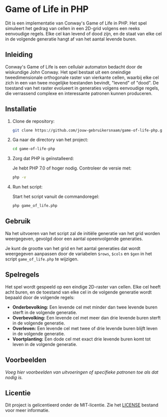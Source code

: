 # Game of Life in PHP

Dit is een implementatie van Conway's Game of Life in PHP. Het spel simuleert het gedrag van cellen in een 2D-grid volgens een reeks eenvoudige regels. Elke cel kan levend of dood zijn, en de staat van elke cel in de volgende generatie hangt af van het aantal levende buren.

## Inleiding

Conway's Game of Life is een cellulair automaton bedacht door de wiskundige John Conway. Het spel bestaat uit een oneindige tweedimensionale orthogonale raster van vierkante cellen, waarbij elke cel zich in een van twee mogelijke toestanden bevindt, "levend" of "dood". De toestand van het raster evolueert in generaties volgens eenvoudige regels, die verrassend complexe en interessante patronen kunnen produceren.

## Installatie

1. Clone de repository:

    ```bash
    git clone https://github.com/jouw-gebruikersnaam/game-of-life-php.git
    ```

2. Ga naar de directory van het project:

    ```bash
    cd game-of-life-php
    ```

3. Zorg dat PHP is geïnstalleerd:

    Je hebt PHP 7.0 of hoger nodig. Controleer de versie met:

    ```bash
    php -v
    ```

4. Run het script:

    Start het script vanuit de commandoregel:

    ```bash
    php game_of_life.php
    ```

## Gebruik

Na het uitvoeren van het script zal de initiële generatie van het grid worden weergegeven, gevolgd door een aantal opeenvolgende generaties.

Je kunt de grootte van het grid en het aantal generaties dat wordt weergegeven aanpassen door de variabelen `$rows`, `$cols` en `$gen` in het script `game_of_life.php` te wijzigen.

## Spelregels

Het spel wordt gespeeld op een eindige 2D-raster van cellen. Elke cel heeft acht buren, en de toestand van elke cel in de volgende generatie wordt bepaald door de volgende regels:

- **Onderbevolking:** Een levende cel met minder dan twee levende buren sterft in de volgende generatie.
- **Overbevolking:** Een levende cel met meer dan drie levende buren sterft in de volgende generatie.
- **Overleven:** Een levende cel met twee of drie levende buren blijft leven in de volgende generatie.
- **Voortplanting:** Een dode cel met exact drie levende buren komt tot leven in de volgende generatie.

## Voorbeelden

*Voeg hier voorbeelden van uitvoeringen of specifieke patronen toe als dat nodig is.*

## Licentie

Dit project is gelicentieerd onder de MIT-licentie. Zie het [LICENSE](LICENSE) bestand voor meer informatie.
